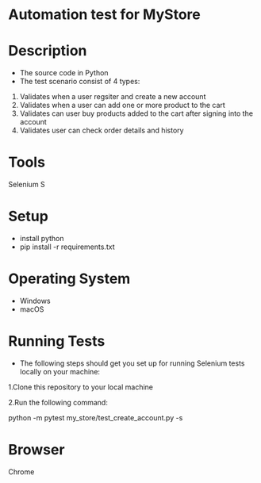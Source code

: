 # Automation test for MyStore

# Description
* The source code in Python
* The test scenario consist of 4 types:
1. Validates when a user regsiter and create a new account
2. Validates when a user can add one or more product to the cart
3. Validates can user buy products added to the cart after signing into the account
4. Validates user can check order details and history

# Tools
Selenium
S
# Setup
* install python
* pip install -r requirements.txt

# Operating System
* Windows
* macOS

# Running Tests
* The following steps should get you set up for running Selenium tests locally on your machine:

1.Clone this repository to your local machine

2.Run the following command:

python -m pytest my_store/test_create_account.py -s

# Browser
Chrome





